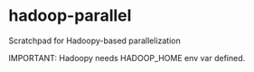 hadoop-parallel
===============

Scratchpad for Hadoopy-based parallelization


IMPORTANT: Hadoopy needs HADOOP_HOME env var defined.